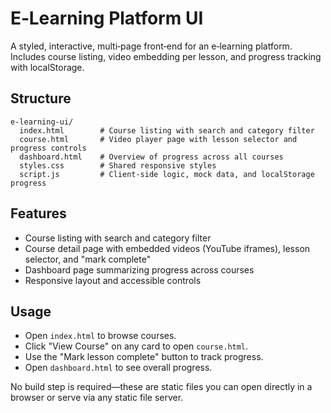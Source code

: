 # E‑Learning Platform UI

A styled, interactive, multi‑page front‑end for an e‑learning platform. Includes course listing, video embedding per lesson, and progress tracking with localStorage.

## Structure
```
e-learning-ui/
  index.html        # Course listing with search and category filter
  course.html       # Video player page with lesson selector and progress controls
  dashboard.html    # Overview of progress across all courses
  styles.css        # Shared responsive styles
  script.js         # Client-side logic, mock data, and localStorage progress
```

## Features
- Course listing with search and category filter
- Course detail page with embedded videos (YouTube iframes), lesson selector, and "mark complete"
- Dashboard page summarizing progress across courses
- Responsive layout and accessible controls

## Usage
- Open `index.html` to browse courses.
- Click "View Course" on any card to open `course.html`.
- Use the "Mark lesson complete" button to track progress.
- Open `dashboard.html` to see overall progress.

No build step is required—these are static files you can open directly in a browser or serve via any static file server.
